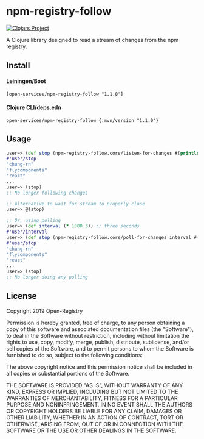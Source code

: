 # npm-registry-follow

[![Clojars Project](https://img.shields.io/clojars/v/open-services/npm-registry-follow.svg)](https://clojars.org/open-services/npm-registry-follow)

A Clojure library designed to read a stream of changes from the
npm registry.

## Install

#### Leiningen/Boot
```
[open-services/npm-registry-follow "1.1.0"]
```

#### Clojure CLI/deps.edn
```
open-services/npm-registry-follow {:mvn/version "1.1.0"}
```

## Usage

```clojure
user=> (def stop (npm-registry-follow.core/listen-for-changes #(println %)))
#'user/stop
"chung-rn"
"flycomponents"
"react"
...
user=> (stop)
;; No longer following changes

;; Alternative to wait for stream to properly close
user=> @(stop)

;; Or, using polling
user=> (def interval (* 1000 3)) ;; three seconds
#'user/interval
user=> (def stop (npm-registry-follow.core/poll-for-changes interval #(println %)))
#'user/stop
"chung-rn"
"flycomponents"
"react"
...
user=> (stop)
;; No longer doing any polling
```

## License

Copyright 2019 Open-Registry

Permission is hereby granted, free of charge, to any person obtaining a copy of this software and associated documentation files (the "Software"), to deal in the Software without restriction, including without limitation the rights to use, copy, modify, merge, publish, distribute, sublicense, and/or sell copies of the Software, and to permit persons to whom the Software is furnished to do so, subject to the following conditions:

The above copyright notice and this permission notice shall be included in all copies or substantial portions of the Software.

THE SOFTWARE IS PROVIDED "AS IS", WITHOUT WARRANTY OF ANY KIND, EXPRESS OR IMPLIED, INCLUDING BUT NOT LIMITED TO THE WARRANTIES OF MERCHANTABILITY, FITNESS FOR A PARTICULAR PURPOSE AND NONINFRINGEMENT. IN NO EVENT SHALL THE AUTHORS OR COPYRIGHT HOLDERS BE LIABLE FOR ANY CLAIM, DAMAGES OR OTHER LIABILITY, WHETHER IN AN ACTION OF CONTRACT, TORT OR OTHERWISE, ARISING FROM, OUT OF OR IN CONNECTION WITH THE SOFTWARE OR THE USE OR OTHER DEALINGS IN THE SOFTWARE.
